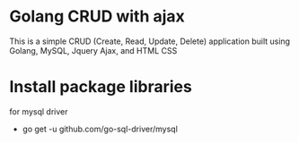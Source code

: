  # Golang CRUD with ajax

This is a simple CRUD (Create, Read, Update, Delete) application built using Golang, MySQL, Jquery Ajax, and HTML CSS

# Install package libraries
for mysql driver
- go get -u github.com/go-sql-driver/mysql
